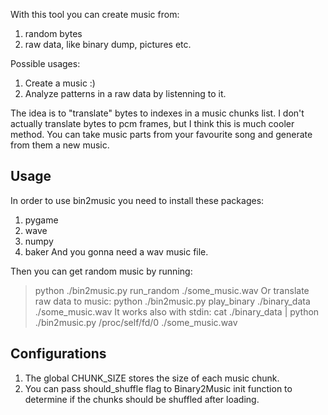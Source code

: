 With this tool you can create music from:
  1. random bytes
  2. raw data, like binary dump, pictures etc.

Possible usages:
  1. Create a music :)
  2. Analyze patterns in a raw data by listenning to it.
  
The idea is to "translate" bytes to indexes in a music chunks list.
I don't actually translate bytes to pcm frames, but I think this is much cooler method.
You can take music parts from your favourite song and generate from them a new music.

Usage
------
In order to use bin2music you need to install these packages:
  1. pygame
  2. wave
  3. numpy
  4. baker
And you gonna need a wav music file.
  
Then you can get random music by running:
> python ./bin2music.py run_random ./some_music.wav
Or translate raw data to music:
> python ./bin2music.py play_binary ./binary_data ./some_music.wav
It works also with stdin:
> cat ./binary_data | python ./bin2music.py /proc/self/fd/0 ./some_music.wav

Configurations
----------------
1. The global CHUNK_SIZE stores the size of each music chunk.
2. You can pass should_shuffle flag to Binary2Music init function to determine if the chunks should be shuffled after loading.
